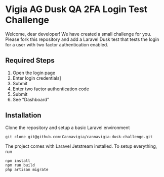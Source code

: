 # Vigia AG Dusk QA 2FA Login Test Challenge

Welcome, dear developer! We have created a small challenge for you. Please fork this repository and add a Laravel Dusk test that tests the login for a user with two factor authentication enabled. 

## Required Steps
1. Open the login page
2. Enter login credentials]
3. Submit
4. Enter two factor authentication code
5. Submit
6. See "Dashboard"


## Installation

Clone the repository and setup a basic Laravel environment

```
git clone git@github.com:Cannavigia/cannavigia-dusk-challenge.git
```

The project comes with Laravel Jetstream installed. To setup everything, run

```
npm install
npm run build
php artisan migrate
```
